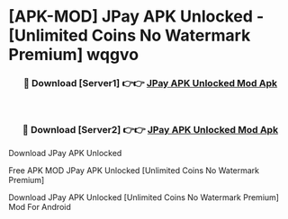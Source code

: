 # [APK-MOD] JPay APK Unlocked - [Unlimited Coins No Watermark Premium] wqgvo



<div align="center">
<h3>🔴 Download [Server1] 👉👉 <a href="https://momento.my/?title=JPay_APK_Unlocked">JPay APK Unlocked Mod Apk</a></h3><br>

<h3>🔴 Download [Server2] 👉👉 <a href="https://momento.my/?title=JPay_APK_Unlocked">JPay APK Unlocked Mod Apk</a></h3>
</div>



Download JPay APK Unlocked 

Free APK MOD JPay APK Unlocked [Unlimited Coins No Watermark Premium]

Download JPay APK Unlocked [Unlimited Coins No Watermark Premium] Mod For Android
